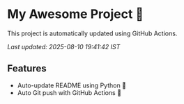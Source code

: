 # My Awesome Project 🚀

This project is automatically updated using GitHub Actions.

_Last updated: 2025-08-10 19:41:42 IST_

## Features
- Auto-update README using Python 🐍
- Auto Git push with GitHub Actions 🤖

